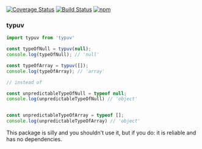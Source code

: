 [![Coverage Status](https://coveralls.io/repos/github/johnstonmatt/current-type-of/badge.svg?branch=master)](https://coveralls.io/github/johnstonmatt/current-type-of?branch=master)
[![Build Status](https://travis-ci.org/johnstonmatt/current-type-of.svg?branch=master)](https://travis-ci.org/johnstonmatt/current-type-of)
[![npm](https://img.shields.io/npm/v/current-type-of.svg)](https://npmjs.com/package/current-type-of)

### typuv
```js
import typuv from 'typuv'

const typeOfNull = typuv(null);
console.log(typeOfNull); // 'null'

const typeOfArray = typuv([]);
console.log(typeOfArray); // 'array'

// instead of

const unpredictableTypeOfNull = typeof null;
console.log(unpredictableTypeOfNull) // 'object'


const unpredictableTypeOfArray = typeof [];
console.log(unpredictableTypeOfArray) // 'object'
```

This package is silly and you shouldn't use it, but if you do: it is reliable and has no dependencies.
